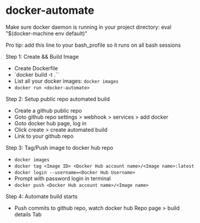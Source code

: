 # docker-automate

Make sure docker daemon is running in your project directory:
eval "$(docker-machine env default)"

Pro tip: add this line to your bash_profile so it runs on all bash sessions

Step 1: Create && Build Image

  - Create Dockerfile
  - `docker build -t <docker-automate> .``
  - List all your docker images: `docker images`
  - `docker run <docker-automate>`

Step 2: Setup public repo automated build

  - Create a github public repo
  - Goto github repo settings > webhook > services > add docker
  - Goto docker hub page, log in
  - Click create > create automated build
  - Link to your github repo

Step 3: Tag/Push image to docker hub repo

  - `docker images`
  - `docker tag <Image ID> <Docker Hub account name>/<Image name>:latest`
  - `docker login --username=<Docker Hub Username>`
  - Prompt with password login in terminal
  - `docker push <Docker Hub account name>/<Image name>`

Step 4: Automate build starts

  - Push commits to github repo, watch docker hub Repo page > build details Tab
